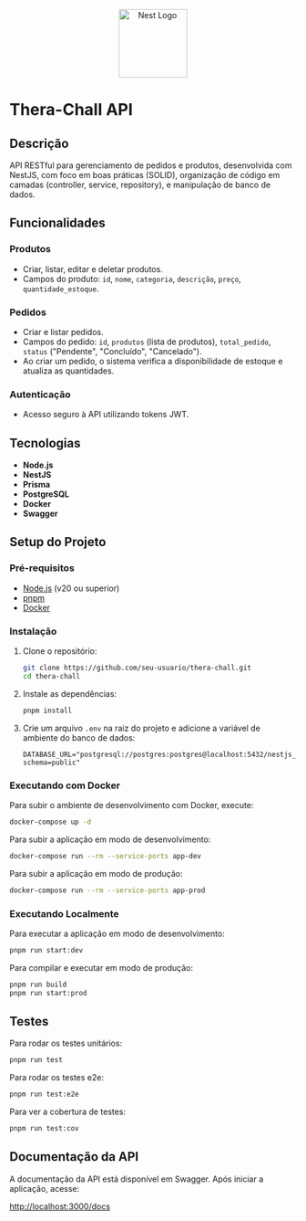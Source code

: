 <p align="center">
  <a href="http://nestjs.com/" target="blank"><img src="https://nestjs.com/img/logo-small.svg" width="120" alt="Nest Logo" /></a>
</p>

# Thera-Chall API

## Descrição

API RESTful para gerenciamento de pedidos e produtos, desenvolvida com NestJS, com foco em boas práticas (SOLID), organização de código em camadas (controller, service, repository), e manipulação de banco de dados.

## Funcionalidades

### Produtos

- Criar, listar, editar e deletar produtos.
- Campos do produto: `id`, `nome`, `categoria`, `descrição`, `preço`, `quantidade_estoque`.

### Pedidos

- Criar e listar pedidos.
- Campos do pedido: `id`, `produtos` (lista de produtos), `total_pedido`, `status` ("Pendente", "Concluído", "Cancelado").
- Ao criar um pedido, o sistema verifica a disponibilidade de estoque e atualiza as quantidades.

### Autenticação

- Acesso seguro à API utilizando tokens JWT.

## Tecnologias

- **Node.js**
- **NestJS**
- **Prisma**
- **PostgreSQL**
- **Docker**
- **Swagger**

## Setup do Projeto

### Pré-requisitos

- [Node.js](https://nodejs.org/en/) (v20 ou superior)
- [pnpm](https://pnpm.io/installation)
- [Docker](https://www.docker.com/get-started)

### Instalação

1. Clone o repositório:
   ```bash
   git clone https://github.com/seu-usuario/thera-chall.git
   cd thera-chall
   ```

2. Instale as dependências:
   ```bash
   pnpm install
   ```

3. Crie um arquivo `.env` na raiz do projeto e adicione a variável de ambiente do banco de dados:
   ```
   DATABASE_URL="postgresql://postgres:postgres@localhost:5432/nestjs_db?schema=public"
   ```

### Executando com Docker

Para subir o ambiente de desenvolvimento com Docker, execute:

```bash
docker-compose up -d
```

Para subir a aplicação em modo de desenvolvimento:

```bash
docker-compose run --rm --service-ports app-dev
```

Para subir a aplicação em modo de produção:

```bash
docker-compose run --rm --service-ports app-prod
```

### Executando Localmente

Para executar a aplicação em modo de desenvolvimento:

```bash
pnpm run start:dev
```

Para compilar e executar em modo de produção:

```bash
pnpm run build
pnpm run start:prod
```

## Testes

Para rodar os testes unitários:

```bash
pnpm run test
```

Para rodar os testes e2e:

```bash
pnpm run test:e2e
```

Para ver a cobertura de testes:

```bash
pnpm run test:cov
```

## Documentação da API

A documentação da API está disponível em Swagger. Após iniciar a aplicação, acesse:

[http://localhost:3000/docs](http://localhost:3000/docs)